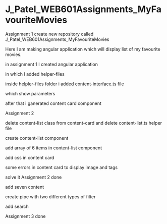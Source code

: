 # J_Patel_WEB601Assignments_MyFavouriteMovies
Assignment 1 create new repository called J_Patel_WEB601Assignments_MyFavouriteMovies

Here I am making angular application which will display list of my favourite movies.

in assignment 1 I created angular application

in which I added helper-files

inside helpler-files folder i added content-interface.ts file

which show parameters

after that i ganerated content card component

Assignment 2

delete content-list class from content-card and delete content-list.ts helper file

create content-list component

add array of 6 items in content-list component

add css in content card

some errors in content card
to display image and tags

solve it
Assignment 2 done

add seven content

create pipe with two different types of filter

add search

Assignment 3 done
